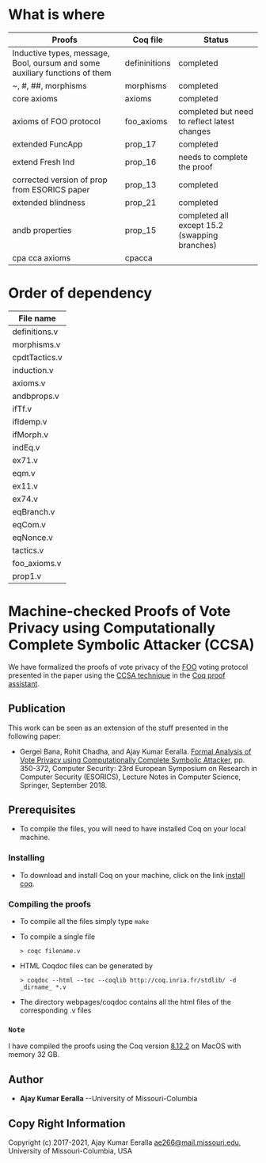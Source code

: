 # What is where
| Proofs | Coq file| Status |
|--------|----------|-------|
| Inductive types, message, Bool, oursum and some auxiliary functions of them| defininitions| completed|
| ~, #, ##, morphisms| morphisms| completed|
|core axioms|axioms| completed|
|axioms of FOO protocol |foo_axioms| completed but need to reflect latest changes|
|extended FuncApp| prop_17| completed|
|extend Fresh Ind| prop_16| needs to complete the proof|
| corrected version of prop from ESORICS paper| prop_13| completed|
| extended blindness| prop_21| completed|
| andb properties | prop_15| completed all except 15.2 (swapping branches)|
| cpa cca axioms| cpacca|









# Order of dependency
|File name|
|-----------|
|definitions.v|
|morphisms.v|
|cpdtTactics.v|
|induction.v|
|axioms.v|
|andbprops.v|
|ifTf.v|
|ifIdemp.v|
|ifMorph.v|
|indEq.v|
|ex71.v|
|eqm.v|
|ex11.v|
|ex74.v|
|eqBranch.v|
|eqCom.v|
|eqNonce.v|
|tactics.v|
|foo_axioms.v|
|prop1.v|

# Machine-checked Proofs of Vote Privacy using Computationally Complete Symbolic Attacker (CCSA)

We have formalized the proofs of vote privacy of the [FOO](https://link.springer.com/chapter/10.1007/3-540-57220-1_66) voting protocol presented in the paper using the [CCSA technique](https://dl.acm.org/doi/10.1145/2660267.2660276) in the [Coq proof assistant](https://coq.inria.fr/).

## Publication

This work can be seen as an extension of the stuff presented in the following paper:
* Gergei Bana, Rohit Chadha, and Ajay Kumar Eeralla. [Formal Analysis of Vote Privacy using Computationally Complete Symbolic Attacker](https://www.springerprofessional.de/en/formal-analysis-of-vote-privacy-using-computationally-complete-s/16013318), pp. 350-372, Computer Security: 23rd European Symposium on Research in Computer Security (ESORICS), Lecture Notes in Computer Science, Springer, September 2018.


## Prerequisites

* To compile the files, you will need to have installed Coq on your local machine.

### Installing

* To download and install Coq on your machine, click on the link [install coq](https://coq.inria.fr/download).

### Compiling the proofs

* To compile all the files simply type `make`

  [//]: # (It took about **15 mins** to compile all the files on the **Ubuntu 14.04 LTS** system with **Intel Core i5 3.20 GHz** processor and **8GiB RAM**)

* To compile a single file
  ```
  > coqc filename.v
  ```

[//]: # (To generate a new `Makefile` by typing)

  [//]: # (> coq_makefile -install none -I . *.v -o Makefile)


* HTML Coqdoc files can be generated by
  ```
  > coqdoc --html --toc --coqlib http://coq.inria.fr/stdlib/ -d _dirname_ *.v
  ```
* The directory webpages/coqdoc contains all the html files of the corresponding .v files

### `Note`
I have compiled the proofs using the Coq version [8.12.2](https://github.com/coq/coq/releases/tag/V8.12.2) on MacOS with memory 32 GB.

## Author

* **Ajay Kumar Eeralla** --University of Missouri-Columbia

## Copy Right Information
Copyright (c) 2017-2021, Ajay Kumar Eeralla <ae266@mail.missouri.edu>, University of Missouri-Columbia, USA